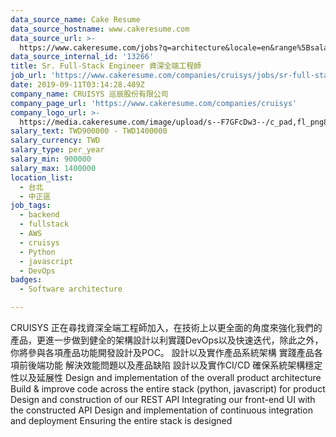 ```yaml
---
data_source_name: Cake Resume
data_source_hostname: www.cakeresume.com
data_source_url: >-
  https://www.cakeresume.com/jobs?q=architecture&locale=en&range%5Bsalary_range%5D%5Bmin%5D=1000000&page=4
data_source_internal_id: '13266'
title: Sr. Full-Stack Engineer 資深全端工程師
job_url: 'https://www.cakeresume.com/companies/cruisys/jobs/sr-full-stack-developer'
date: 2019-09-11T03:14:28.489Z
company_name: CRUISYS 巡辰股份有限公司
company_page_url: 'https://www.cakeresume.com/companies/cruisys'
company_logo_url: >-
  https://media.cakeresume.com/image/upload/s--F7GFcDw3--/c_pad,fl_png8,h_200,w_200/v1574912504/a5krjoo3luazpbsfl22s.png
salary_text: TWD900000 - TWD1400000
salary_currency: TWD
salary_type: per_year
salary_min: 900000
salary_max: 1400000
location_list:
  - 台北
  - 中正區
job_tags:
  - backend
  - fullstack
  - AWS
  - cruisys
  - Python
  - javascript
  - DevOps
badges:
  - Software architecture

---
```


CRUISYS 正在尋找資深全端工程師加入，在技術上以更全面的角度來強化我們的產品，更進一步做到健全的架構設計以利實踐DevOps以及快速迭代，除此之外，你將參與各項產品功能開發設計及POC。 設計以及實作產品系統架構 實踐產品各項前後端功能 解決效能問題以及產品缺陷 設計以及實作CI/CD 確保系統架構穩定性以及延展性 Design and implementation of the overall product architecture Build & improve code across the entire stack (python, javascript) for product Design and construction of our REST API Integrating our front-end UI with the constructed API Design and implementation of continuous integration and deployment Ensuring the entire stack is designed